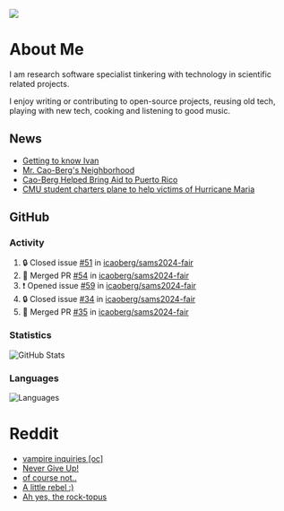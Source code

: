 ![](https://komarev.com/ghpvc/?username=icaoberg)

# About Me
I am research software specialist tinkering with technology in scientific related projects.

I enjoy writing or contributing to open-source projects, reusing old tech, playing with new tech, cooking and listening to good music.

## News
* [Getting to know Ivan](https://www.psc.edu/ivan-inside-psc-spotlight-2/)
* [Mr. Cao-Berg's Neighborhood](https://www.cmu.edu/engage/about-us/news/alumni/profile-cao-berg.html)
* [Cao-Berg Helped Bring Aid to Puerto Rico](https://www.cmu.edu/piper/news/archives/2018/february/ivan-cao-berg.html)
* [CMU student charters plane to help victims of Hurricane Maria](http://thetartan.org/2017/10/30/news/puerto-rico-aid)

## GitHub
### Activity
<!--START_SECTION:activity-->
1. 🔒 Closed issue [#51](https://github.com/icaoberg/sams2024-fair/issues/51) in [icaoberg/sams2024-fair](https://github.com/icaoberg/sams2024-fair)
2. 🎉 Merged PR [#54](https://github.com/icaoberg/sams2024-fair/pull/54) in [icaoberg/sams2024-fair](https://github.com/icaoberg/sams2024-fair)
3. ❗ Opened issue [#59](https://github.com/icaoberg/sams2024-fair/issues/59) in [icaoberg/sams2024-fair](https://github.com/icaoberg/sams2024-fair)
4. 🔒 Closed issue [#34](https://github.com/icaoberg/sams2024-fair/issues/34) in [icaoberg/sams2024-fair](https://github.com/icaoberg/sams2024-fair)
5. 🎉 Merged PR [#35](https://github.com/icaoberg/sams2024-fair/pull/35) in [icaoberg/sams2024-fair](https://github.com/icaoberg/sams2024-fair)
<!--END_SECTION:activity-->

### Statistics
![GitHub Stats](https://github-readme-stats.vercel.app/api?username=icaoberg&count_private=true&show_icons=true)

### Languages
![Languages](https://github-readme-stats.vercel.app/api/top-langs/?username=icaoberg&show_icons=true&langs_count=10&hide=HTML,C,CSS,M)

# Reddit
<!-- BLOG-POST-LIST:START -->
- [vampire inquiries [oc]](https://www.reddit.com/r/u_icaoberg/comments/1705gy9/vampire_inquiries_oc/)
- [Never Give Up!](https://www.reddit.com/r/u_icaoberg/comments/13mcab5/never_give_up/)
- [of course not..](https://www.reddit.com/r/u_icaoberg/comments/13mc9h5/of_course_not/)
- [A little rebel :&rpar;](https://www.reddit.com/r/u_icaoberg/comments/13mc6yc/a_little_rebel/)
- [Ah yes, the rock-topus](https://www.reddit.com/r/u_icaoberg/comments/13mc4xk/ah_yes_the_rocktopus/)
<!-- BLOG-POST-LIST:END -->
